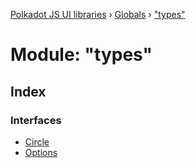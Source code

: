 [Polkadot JS UI libraries](../README.md) › [Globals](../globals.md) › ["types"](_types_.md)

# Module: "types"

## Index

### Interfaces

* [Circle](../interfaces/_types_.circle.md)
* [Options](../interfaces/_types_.options.md)
